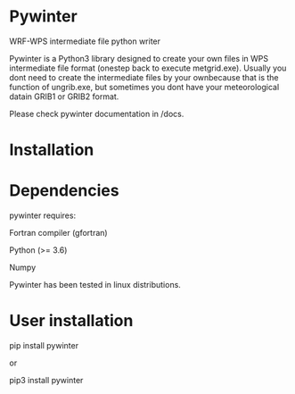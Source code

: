 # Pywinter
WRF-WPS intermediate file python writer

Pywinter is a Python3 library designed to create your own files in WPS intermediate file format (onestep back to execute metgrid.exe).  Usually you dont need to create the intermediate files by your ownbecause that is the function of ungrib.exe, but sometimes you dont have your meteorological datain GRIB1 or GRIB2 format.

Please check pywinter documentation in /docs.

# Installation

# Dependencies
pywinter requires:

Fortran compiler (gfortran)

Python (>= 3.6)

Numpy 

Pywinter has been tested in linux distributions.

# User installation

pip install pywinter

or

pip3 install pywinter
